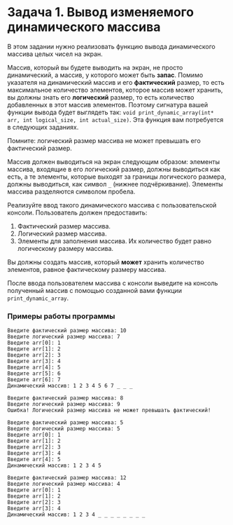 # Задача 1. Вывод изменяемого динамического массива
В этом задании нужно реализовать функцию вывода динамического массива целых чисел на экран.

Массив, который вы будете выводить на экран, не просто динамический, а массив, у которого может быть **запас**. Помимо указателя на динамический массив и его **фактический** размер, то есть максимальное количество элементов, которое массив может хранить, вы должны знать его **логический** размер, то есть количество добавленных в этот массив элементов. Поэтому сигнатура вашей функции вывода будет выглядеть так: `void print_dynamic_array(int* arr, int logical_size, int actual_size)`. Эта функция вам потребуется в следующих заданиях.

Помните: логический размер массива не может превышать его фактический размер.

Массив должен выводиться на экран следующим образом: элементы массива, входящие в его логический размер, должны выводиться как есть, а те элементы, которые выходят за границы логического размера, должны выводиться, как символ `_` (нижнее подчёркивание). Элементы массива разделяются символом пробела.

Реализуйте ввод такого динамического массива с пользовательской консоли. Пользователь должен предоставить:
1. Фактический размер массива.
2. Логический размер массива.
3. Элементы для заполнения массива. Их количество будет равно логическому размеру массива.

Вы должны создать массив, который **может** хранить количество элементов, равное фактическому размеру массива.

После ввода пользователем массива с консоли выведите на консоль полученный массив с помощью созданной вами функции `print_dynamic_array`.

### Примеры работы программы

```
Введите фактичеcкий размер массива: 10
Введите логический размер массива: 7
Введите arr[0]: 1
Введите arr[1]: 2
Введите arr[2]: 3
Введите arr[3]: 4
Введите arr[4]: 5
Введите arr[5]: 6
Введите arr[6]: 7
Динамический массив: 1 2 3 4 5 6 7 _ _ _
```

```
Введите фактичеcкий размер массива: 8
Введите логический размер массива: 9
Ошибка! Логический размер массива не может превышать фактический!
```

```
Введите фактичеcкий размер массива: 5
Введите логический размер массива: 5
Введите arr[0]: 1
Введите arr[1]: 2
Введите arr[2]: 3
Введите arr[3]: 4
Введите arr[4]: 5
Динамический массив: 1 2 3 4 5
```

```
Введите фактичеcкий размер массива: 12
Введите логический размер массива: 4
Введите arr[0]: 1
Введите arr[1]: 2
Введите arr[2]: 3
Введите arr[3]: 4
Динамический массив: 1 2 3 4 _ _ _ _ _ _ _ _
```